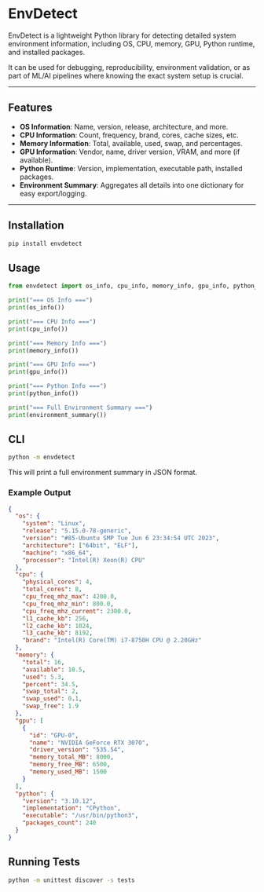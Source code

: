 # EnvDetect

EnvDetect is a lightweight Python library for detecting detailed system environment information, including OS, CPU, memory, GPU, Python runtime, and installed packages.  

It can be used for debugging, reproducibility, environment validation, or as part of ML/AI pipelines where knowing the exact system setup is crucial.

---

## Features

- **OS Information**: Name, version, release, architecture, and more.  
- **CPU Information**: Count, frequency, brand, cores, cache sizes, etc.  
- **Memory Information**: Total, available, used, swap, and percentages.  
- **GPU Information**: Vendor, name, driver version, VRAM, and more (if available).  
- **Python Runtime**: Version, implementation, executable path, installed packages.  
- **Environment Summary**: Aggregates all details into one dictionary for easy export/logging.

---

## Installation

```bash
pip install envdetect
```

## Usage

```python
from envdetect import os_info, cpu_info, memory_info, gpu_info, python_info, environment_summary

print("=== OS Info ===")
print(os_info())

print("=== CPU Info ===")
print(cpu_info())

print("=== Memory Info ===")
print(memory_info())

print("=== GPU Info ===")
print(gpu_info())

print("=== Python Info ===")
print(python_info())

print("=== Full Environment Summary ===")
print(environment_summary())
```

## CLI

```bash
python -m envdetect
```

This will print a full environment summary in JSON format.

### Example Output

```json
{
  "os": {
    "system": "Linux",
    "release": "5.15.0-78-generic",
    "version": "#85-Ubuntu SMP Tue Jun 6 23:34:54 UTC 2023",
    "architecture": ["64bit", "ELF"],
    "machine": "x86_64",
    "processor": "Intel(R) Xeon(R) CPU"
  },
  "cpu": {
    "physical_cores": 4,
    "total_cores": 8,
    "cpu_freq_mhz_max": 4200.0,
    "cpu_freq_mhz_min": 800.0,
    "cpu_freq_mhz_current": 2300.0,
    "l1_cache_kb": 256,
    "l2_cache_kb": 1024,
    "l3_cache_kb": 8192,
    "brand": "Intel(R) Core(TM) i7-8750H CPU @ 2.20GHz"
  },
  "memory": {
    "total": 16,
    "available": 10.5,
    "used": 5.3,
    "percent": 34.5,
    "swap_total": 2,
    "swap_used": 0.1,
    "swap_free": 1.9
  },
  "gpu": [
    {
      "id": "GPU-0",
      "name": "NVIDIA GeForce RTX 3070",
      "driver_version": "535.54",
      "memory_total_MB": 8000,
      "memory_free_MB": 6500,
      "memory_used_MB": 1500
    }
  ],
  "python": {
    "version": "3.10.12",
    "implementation": "CPython",
    "executable": "/usr/bin/python3",
    "packages_count": 240
  }
}
```

## Running Tests

```bash
python -m unittest discover -s tests
```
